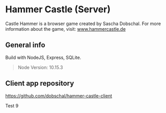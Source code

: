 # Hammer Castle (Server)

Castle Hammer is a browser game created by Sascha Dobschal.
For more information about the game, visit: www.hammercastle.de

 
## General info

Build with NodeJS, Express, SQLite.

> Node Version: 10.15.3

## Client app repository 
https://github.com/dobschal/hammer-castle-client

Test 9
